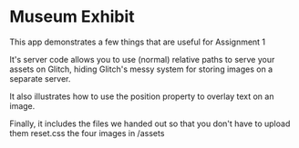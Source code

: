 # Museum Exhibit

This app demonstrates a few things that are useful for Assignment 1

It's server code allows you to use (normal) relative paths to serve your assets on Glitch,
hiding Glitch's messy system for storing images on a separate server. 

It also illustrates how to use the position property to overlay text on an image. 

Finally, it includes the files we handed out so that you don't have to upload them
  reset.css
  the four images in /assets
  
